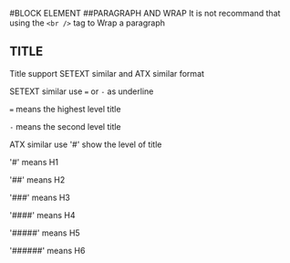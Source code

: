 #BLOCK ELEMENT
##PARAGRAPH AND WRAP
It is not recommand that using the `<br />` tag to Wrap a paragraph


## TITLE
Title support SETEXT similar and ATX similar format 

SETEXT similar use `=` or `-` as underline

`=` means the highest level title

`-` means the second level title

ATX similar use '#' show the level of title

'#' means H1

'##' means H2

'###' means H3

'####' means H4

'#####' means H5

'######' means H6



